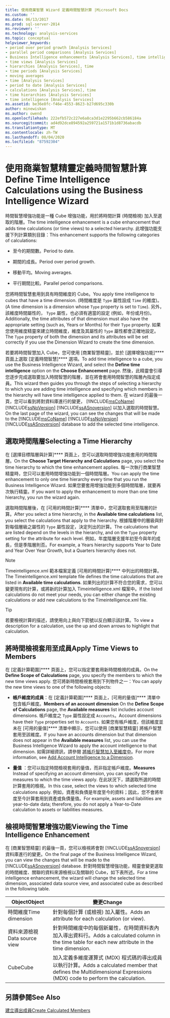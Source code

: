 ```yaml
---
title: 使用商業智慧 Wizard 定義時間智慧計算 |Microsoft Docs
ms.custom: ''
ms.date: 06/13/2017
ms.prod: sql-server-2014
ms.reviewer: ''
ms.technology: analysis-services
ms.topic: conceptual
helpviewer_keywords:
- period over period growth [Analysis Services]
- parallel period comparisons [Analysis Services]
- Business Intelligence enhancements [Analysis Services], time intelligence
- time views [Analysis Services]
- hierarchies [Analysis Services], time
- time periods [Analysis Services]
- moving averages
- time [Analysis Services]
- period to date [Analysis Services]
- calculations [Analysis Services], time
- time hierarchies [Analysis Services]
- time intelligence [Analysis Services]
ms.assetid: be36e8fc-f46e-4553-8623-b27d695c330b
author: minewiskan
ms.author: owend
ms.openlocfilehash: 222efb572c227e6a8ca3d1e2295b662cb586184a
ms.sourcegitcommit: ad4d92dce894592a259721a1571b1d8736abacdb
ms.translationtype: MT
ms.contentlocale: zh-TW
ms.lasthandoff: 08/04/2020
ms.locfileid: "87592304"
---
```

# <a name="define-time-intelligence-calculations-using-the-business-intelligence-wizard"></a><span data-ttu-id="6708c-102">使用商業智慧精靈定義時間智慧計算</span><span class="sxs-lookup"><span data-stu-id="6708c-102">Define Time Intelligence Calculations using the Business Intelligence Wizard</span></span>
  <span data-ttu-id="6708c-103">時間智慧增強功能是一種 Cube 增強功能，用於將時間計算 (時間檢視) 加入至選取的階層。</span><span class="sxs-lookup"><span data-stu-id="6708c-103">The time intelligence enhancement is a cube enhancement that adds time calculations (or time views) to a selected hierarchy.</span></span> <span data-ttu-id="6708c-104">此增強功能支援下列計算類別目錄：</span><span class="sxs-lookup"><span data-stu-id="6708c-104">This enhancement supports the following categories of calculations:</span></span>  
  
-   <span data-ttu-id="6708c-105">至今的期間數。</span><span class="sxs-lookup"><span data-stu-id="6708c-105">Period to date.</span></span>  
  
-   <span data-ttu-id="6708c-106">期間的成長。</span><span class="sxs-lookup"><span data-stu-id="6708c-106">Period over period growth.</span></span>  
  
-   <span data-ttu-id="6708c-107">移動平均。</span><span class="sxs-lookup"><span data-stu-id="6708c-107">Moving averages.</span></span>  
  
-   <span data-ttu-id="6708c-108">平行期間比較。</span><span class="sxs-lookup"><span data-stu-id="6708c-108">Parallel period comparisons.</span></span>  
  
 <span data-ttu-id="6708c-109">您將時間智慧套用到具有時間維度的 Cube。</span><span class="sxs-lookup"><span data-stu-id="6708c-109">You apply time intelligence to cubes that have a time dimension.</span></span> <span data-ttu-id="6708c-110">(時間維度是 `Type` 屬性設成 `Time` 的維度)。</span><span class="sxs-lookup"><span data-stu-id="6708c-110">(A time dimension is a dimension whose `Type` property is set to `Time`).</span></span> <span data-ttu-id="6708c-111">另外，該維度時間屬性的， `Type` 屬性，也必須有適當的設定 (例如，年份或月份)。</span><span class="sxs-lookup"><span data-stu-id="6708c-111">Additionally, the time attributes of that dimension must also have the appropriate setting (such as, Years or Months) for their `Type` property.</span></span> <span data-ttu-id="6708c-112">如果您使用維度精靈來建立時間維度，維度及其屬性的 `Type` 屬性都會正確地設定。</span><span class="sxs-lookup"><span data-stu-id="6708c-112">The `Type` property of both the dimension and its attributes will be set correctly if you use the Dimension Wizard to create the time dimension.</span></span>  
  
 <span data-ttu-id="6708c-113">若要將時間智慧加入 Cube，您可使用 [商業智慧精靈]，並於 [選擇增強功能]\*\*\*\* 頁面上選取 [定義時間智慧]\*\*\*\* 選項。</span><span class="sxs-lookup"><span data-stu-id="6708c-113">To add time intelligence to a cube, you use the Business Intelligence Wizard, and select the **Define time intelligence** option on the **Choose Enhancement** page.</span></span> <span data-ttu-id="6708c-114">然後，此精靈會引導您逐步完成選取要加入時間智慧的階層，並在將會套用時間智慧的階層內指定成員。</span><span class="sxs-lookup"><span data-stu-id="6708c-114">This wizard then guides you through the steps of selecting a hierarchy to which you are adding time intelligence and specifying which members in the hierarchy will have time intelligence applied to them.</span></span> <span data-ttu-id="6708c-115">在 wizard 的最後一頁，您可以看到將對資料庫進行的變更， [!INCLUDE[msCoName](../../includes/msconame-md.md)] [!INCLUDE[ssNoVersion](../../includes/ssnoversion-md.md)] [!INCLUDE[ssASnoversion](../../includes/ssasnoversion-md.md)] 以加入選取的時間智慧。</span><span class="sxs-lookup"><span data-stu-id="6708c-115">On the last page of the wizard, you can see the changes that will be made to the [!INCLUDE[msCoName](../../includes/msconame-md.md)] [!INCLUDE[ssNoVersion](../../includes/ssnoversion-md.md)] [!INCLUDE[ssASnoversion](../../includes/ssasnoversion-md.md)] database to add the selected time intelligence.</span></span>  
  
## <a name="selecting-a-time-hierarchy"></a><span data-ttu-id="6708c-116">選取時間階層</span><span class="sxs-lookup"><span data-stu-id="6708c-116">Selecting a Time Hierarchy</span></span>  
 <span data-ttu-id="6708c-117">在 [選擇目標階層與計算]\*\*\*\* 頁面上，您可以選取時間增強功能套用的時間階層。</span><span class="sxs-lookup"><span data-stu-id="6708c-117">On the **Choose Target Hierarchy and Calculations** page, you select the time hierarchy to which the time enhancement applies.</span></span> <span data-ttu-id="6708c-118">每一次執行商業智慧精靈時，您只可以套用時間增強功能到一個時間階層。</span><span class="sxs-lookup"><span data-stu-id="6708c-118">You can apply the time enhancement to only one time hierarchy every time that you run the Business Intelligence Wizard.</span></span> <span data-ttu-id="6708c-119">如果您要套用增強功能到多個時間階層，就要再次執行精靈。</span><span class="sxs-lookup"><span data-stu-id="6708c-119">If you want to apply the enhancement to more than one time hierarchy, you run the wizard again.</span></span>  
  
 <span data-ttu-id="6708c-120">選取時間階層後，在 [可用的時間計算]\*\*\*\* 清單中，您可選取套用至階層的計算。</span><span class="sxs-lookup"><span data-stu-id="6708c-120">After you select a time hierarchy, in the **Available time calculations** list, you select the calculations that apply to the hierarchy.</span></span> <span data-ttu-id="6708c-121">根據階層中的層級與針對每個層級之屬性的 `Type` 屬性設定，決定列出的計算。</span><span class="sxs-lookup"><span data-stu-id="6708c-121">The calculations that are listed depend on the levels in the hierarchy, and on the `Type` property setting for the attribute for each level.</span></span> <span data-ttu-id="6708c-122">例如，年度階層支援年初至今與年的成長，但是季階層則否。</span><span class="sxs-lookup"><span data-stu-id="6708c-122">For example, a Years hierarchy supports Year to Date and Year Over Year Growth, but a Quarters hierarchy does not.</span></span>  
  
> [!NOTE]  
>  <span data-ttu-id="6708c-123">Timeintelligence.xml 範本檔案定義 [可用的時間計算]\*\*\*\* 中列出的時間計算。</span><span class="sxs-lookup"><span data-stu-id="6708c-123">The Timeintelligence.xml template file defines the time calculations that are listed in **Available time calculations**.</span></span> <span data-ttu-id="6708c-124">如果列出的計算不符合您的需求，您可以變更現有的計算，或將新的計算加入 Timeintelligence.xml 檔案中。</span><span class="sxs-lookup"><span data-stu-id="6708c-124">If the listed calculations do not meet your needs, you can either change the existing calculations or add new calculations to the Timeintelligence.xml file.</span></span>  
  
> [!TIP]  
>  <span data-ttu-id="6708c-125">若要檢視計算的描述，請使用向上與向下箭號以反白顯示該計算。</span><span class="sxs-lookup"><span data-stu-id="6708c-125">To view a description for a calculation, use the up and down arrows to highlight that calculation.</span></span>  
  
## <a name="apply-time-views-to-members"></a><span data-ttu-id="6708c-126">將時間檢視套用至成員</span><span class="sxs-lookup"><span data-stu-id="6708c-126">Apply Time Views to Members</span></span>  
 <span data-ttu-id="6708c-127">在 [定義計算範圍]\*\*\*\* 頁面上，您可以指定要套用新時間檢視的成員。</span><span class="sxs-lookup"><span data-stu-id="6708c-127">On the **Define Scope of Calculations** page, you specify the members to which the new time views apply.</span></span> <span data-ttu-id="6708c-128">您可將新時間檢視套用到下列物件之一：</span><span class="sxs-lookup"><span data-stu-id="6708c-128">You can apply the new time views to one of the following objects:</span></span>  
  
-   <span data-ttu-id="6708c-129">**帳戶維度的成員**：在 [定義計算範圍]\*\*\*\* 頁面上，[可用的量值]\*\*\*\* 清單中包含帳戶維度。</span><span class="sxs-lookup"><span data-stu-id="6708c-129">**Members of an account dimension** On the **Define Scope of Calculations** page, the **Available measures** list includes account dimensions.</span></span> <span data-ttu-id="6708c-130">帳戶維度之 `Type` 屬性設定成 `Accounts`。</span><span class="sxs-lookup"><span data-stu-id="6708c-130">Account dimensions have their `Type` properties set to `Accounts`.</span></span> <span data-ttu-id="6708c-131">如果您有帳戶維度，但該維度並未在 [可用的量值]\*\*\*\* 清單中顯示，您可以使用 [商業智慧精靈] 將帳戶智慧套用至該維度。</span><span class="sxs-lookup"><span data-stu-id="6708c-131">If you have an accounts dimension but that dimension does not appear in the **Available measures** list, you can use the Business Intelligence Wizard to apply the account intelligence to that dimension.</span></span> <span data-ttu-id="6708c-132">如需詳細資訊，請參閱 [將帳戶智慧加入至維度中](bi-wizard-add-account-intelligence-to-a-dimension.md)。</span><span class="sxs-lookup"><span data-stu-id="6708c-132">For more information, see [Add Account Intelligence to a Dimension](bi-wizard-add-account-intelligence-to-a-dimension.md).</span></span>  
  
-   <span data-ttu-id="6708c-133">**量值** ：您可以指定時間檢視套用的量值，而非指定帳戶維度。</span><span class="sxs-lookup"><span data-stu-id="6708c-133">**Measures** Instead of specifying an account dimension, you can specify the measures to which the time views apply.</span></span> <span data-ttu-id="6708c-134">在此狀況下，請選取所選的時間計算套用的檢視。</span><span class="sxs-lookup"><span data-stu-id="6708c-134">In this case, select the views to which selected time calculations apply.</span></span> <span data-ttu-id="6708c-135">例如，資產和負債是年度至今的資料；因此，您不會將年度至今計算套用到資產或負債量值。</span><span class="sxs-lookup"><span data-stu-id="6708c-135">For example, assets and liabilities are year-to-date data; therefore, you do not apply a Year-to-Date calculation to assets or liabilities measures.</span></span>  
  
## <a name="viewing-the-time-intelligence-enhancement"></a><span data-ttu-id="6708c-136">檢視時間智慧增強功能</span><span class="sxs-lookup"><span data-stu-id="6708c-136">Viewing the Time Intelligence Enhancement</span></span>  
 <span data-ttu-id="6708c-137">在 [商業智慧精靈] 的最後一頁，您可以檢視將會對 [!INCLUDE[ssASnoversion](../../includes/ssasnoversion-md.md)] 資料庫進行的變更。</span><span class="sxs-lookup"><span data-stu-id="6708c-137">On the final page of the Business Intelligence Wizard, you can view the changes that will be made to the [!INCLUDE[ssASnoversion](../../includes/ssasnoversion-md.md)] database.</span></span> <span data-ttu-id="6708c-138">針對時間智慧增強功能，精靈會變更選取的時間維度、關聯的資料來源檢視以及關聯的 Cube，如下表所述。</span><span class="sxs-lookup"><span data-stu-id="6708c-138">For a time intelligence enhancement, the wizard will change the selected time dimension, associated data source view, and associated cube as described in the following table.</span></span>  
  
|<span data-ttu-id="6708c-139">Object</span><span class="sxs-lookup"><span data-stu-id="6708c-139">Object</span></span>|<span data-ttu-id="6708c-140">變更</span><span class="sxs-lookup"><span data-stu-id="6708c-140">Change</span></span>|  
|------------|------------|  
|<span data-ttu-id="6708c-141">時間維度</span><span class="sxs-lookup"><span data-stu-id="6708c-141">Time dimension</span></span>|<span data-ttu-id="6708c-142">針對每個計算 (或檢視) 加入屬性。</span><span class="sxs-lookup"><span data-stu-id="6708c-142">Adds an attribute for each calculation (or view).</span></span>|  
|<span data-ttu-id="6708c-143">資料來源檢視</span><span class="sxs-lookup"><span data-stu-id="6708c-143">Data source view</span></span>|<span data-ttu-id="6708c-144">針對時間維度中的每個新屬性，在時間資料表內加入導出資料行。</span><span class="sxs-lookup"><span data-stu-id="6708c-144">Adds a calculated column in the time table for each new attribute in the time dimension.</span></span>|  
|<span data-ttu-id="6708c-145">Cube</span><span class="sxs-lookup"><span data-stu-id="6708c-145">Cube</span></span>|<span data-ttu-id="6708c-146">加入定義多維度運算式 (MDX) 程式碼的導出成員以執行計算。</span><span class="sxs-lookup"><span data-stu-id="6708c-146">Adds a calculated member that defines the Multidimensional Expressions (MDX) code to perform the calculation.</span></span>|  
  
## <a name="see-also"></a><span data-ttu-id="6708c-147">另請參閱</span><span class="sxs-lookup"><span data-stu-id="6708c-147">See Also</span></span>  
 [<span data-ttu-id="6708c-148">建立導出成員</span><span class="sxs-lookup"><span data-stu-id="6708c-148">Create Calculated Members</span></span>](create-calculated-members.md)  
  
  
